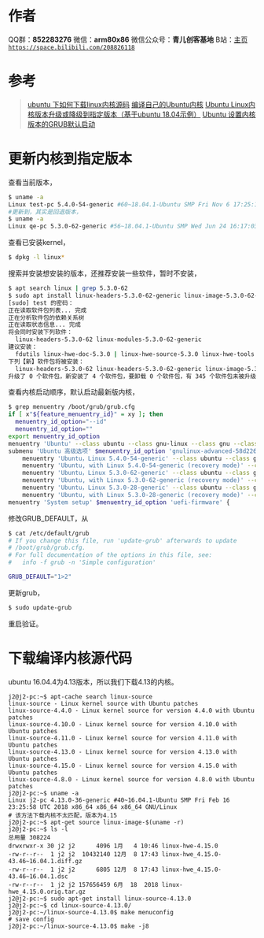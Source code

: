 ﻿# 作者
QQ群：**852283276**
微信：**arm80x86**
微信公众号：**青儿创客基地**
B站：[主页 `https://space.bilibili.com/208826118`](https://space.bilibili.com/208826118)

# 参考

> [ubuntu 下如何下载linux内核源码](https://blog.csdn.net/xq723310/article/details/49201331)
> [编译自己的Ubuntu内核](https://www.cnblogs.com/arnoldlu/p/6227843.html)
> [Ubuntu Linux内核版本升级或降级到指定版本（基于ubuntu 18.04示例）](https://blog.csdn.net/weixin_42915431/article/details/106614841)
> [Ubuntu 设置内核版本的GRUB默认启动](https://www.cnblogs.com/open-skill/p/8295234.html)

# 更新内核到指定版本
查看当前版本，
```bash
$ uname -a
Linux test-pc 5.4.0-54-generic #60~18.04.1-Ubuntu SMP Fri Nov 6 17:25:16 UTC 2020 x86_64 x86_64 x86_64 GNU/Linux
#更新到，其实是回退版本，
$ uname -a
Linux qe-pc 5.3.0-62-generic #56~18.04.1-Ubuntu SMP Wed Jun 24 16:17:03 UTC 2020 x86_64 x86_64 x86_64 GNU/Linux
```
查看已安装kernel，
```bash
$ dpkg -l linux*
```
搜索并安装想安装的版本，还推荐安装一些软件，暂时不安装，
```bash
$ apt search linux | grep 5.3.0-62
$ sudo apt install linux-headers-5.3.0-62-generic linux-image-5.3.0-62-generic linux-modules-extra-5.3.0-62-generic
[sudo] test 的密码： 
正在读取软件包列表... 完成
正在分析软件包的依赖关系树       
正在读取状态信息... 完成       
将会同时安装下列软件：
  linux-headers-5.3.0-62 linux-modules-5.3.0-62-generic
建议安装：
  fdutils linux-hwe-doc-5.3.0 | linux-hwe-source-5.3.0 linux-hwe-tools
下列【新】软件包将被安装：
  linux-headers-5.3.0-62 linux-headers-5.3.0-62-generic linux-image-5.3.0-62-generic linux-modules-5.3.0-62-generic
升级了 0 个软件包，新安装了 4 个软件包，要卸载 0 个软件包，有 345 个软件包未被升级。
```
查看内核启动顺序，默认启动最新版内核，
```bash
$ grep menuentry /boot/grub/grub.cfg
if [ x"${feature_menuentry_id}" = xy ]; then
  menuentry_id_option="--id"
  menuentry_id_option=""
export menuentry_id_option
menuentry 'Ubuntu' --class ubuntu --class gnu-linux --class gnu --class os $menuentry_id_option 'gnulinux-simple-58d2260d-9ce3-4893-b6bd-f66a8f883f69' {
submenu 'Ubuntu 高级选项' $menuentry_id_option 'gnulinux-advanced-58d2260d-9ce3-4893-b6bd-f66a8f883f69' {
	menuentry 'Ubuntu，Linux 5.4.0-54-generic' --class ubuntu --class gnu-linux --class gnu --class os $menuentry_id_option 'gnulinux-5.4.0-54-generic-advanced-58d2260d-9ce3-4893-b6bd-f66a8f883f69' {
	menuentry 'Ubuntu, with Linux 5.4.0-54-generic (recovery mode)' --class ubuntu --class gnu-linux --class gnu --class os $menuentry_id_option 'gnulinux-5.4.0-54-generic-recovery-58d2260d-9ce3-4893-b6bd-f66a8f883f69' {
	menuentry 'Ubuntu，Linux 5.3.0-62-generic' --class ubuntu --class gnu-linux --class gnu --class os $menuentry_id_option 'gnulinux-5.3.0-62-generic-advanced-58d2260d-9ce3-4893-b6bd-f66a8f883f69' {
	menuentry 'Ubuntu, with Linux 5.3.0-62-generic (recovery mode)' --class ubuntu --class gnu-linux --class gnu --class os $menuentry_id_option 'gnulinux-5.3.0-62-generic-recovery-58d2260d-9ce3-4893-b6bd-f66a8f883f69' {
	menuentry 'Ubuntu，Linux 5.3.0-28-generic' --class ubuntu --class gnu-linux --class gnu --class os $menuentry_id_option 'gnulinux-5.3.0-28-generic-advanced-58d2260d-9ce3-4893-b6bd-f66a8f883f69' {
	menuentry 'Ubuntu, with Linux 5.3.0-28-generic (recovery mode)' --class ubuntu --class gnu-linux --class gnu --class os $menuentry_id_option 'gnulinux-5.3.0-28-generic-recovery-58d2260d-9ce3-4893-b6bd-f66a8f883f69' {
menuentry 'System setup' $menuentry_id_option 'uefi-firmware' {
```
修改GRUB_DEFAULT，从
```bash
$ cat /etc/default/grub 
# If you change this file, run 'update-grub' afterwards to update
# /boot/grub/grub.cfg.
# For full documentation of the options in this file, see:
#   info -f grub -n 'Simple configuration'

GRUB_DEFAULT="1>2"
```
更新grub，
```bash
$ sudo update-grub
```
重启验证。

# 下载编译内核源代码
ubuntu 16.04.4为4.13版本，所以我们下载4.13的内核。
```shell
j2@j2-pc:~$ apt-cache search linux-source
linux-source - Linux kernel source with Ubuntu patches
linux-source-4.4.0 - Linux kernel source for version 4.4.0 with Ubuntu patches
linux-source-4.10.0 - Linux kernel source for version 4.10.0 with Ubuntu patches
linux-source-4.11.0 - Linux kernel source for version 4.11.0 with Ubuntu patches
linux-source-4.13.0 - Linux kernel source for version 4.13.0 with Ubuntu patches
linux-source-4.15.0 - Linux kernel source for version 4.15.0 with Ubuntu patches
linux-source-4.8.0 - Linux kernel source for version 4.8.0 with Ubuntu patches
j2@j2-pc:~$ uname -a
Linux j2-pc 4.13.0-36-generic #40~16.04.1-Ubuntu SMP Fri Feb 16 23:25:58 UTC 2018 x86_64 x86_64 x86_64 GNU/Linux
# 该方法下载内核不太匹配，版本为4.15
j2@j2-pc:~$ apt-get source linux-image-$(uname -r)
j2@j2-pc:~$ ls -l
总用量 308224
drwxrwxr-x 30 j2 j2      4096 1月   4 10:46 linux-hwe-4.15.0
-rw-r--r--  1 j2 j2  10432140 12月  8 17:43 linux-hwe_4.15.0-43.46~16.04.1.diff.gz
-rw-r--r--  1 j2 j2      6805 12月  8 17:43 linux-hwe_4.15.0-43.46~16.04.1.dsc
-rw-r--r--  1 j2 j2 157656459 6月  18  2018 linux-hwe_4.15.0.orig.tar.gz
j2@j2-pc:~$ sudo apt-get install linux-source-4.13.0
j2@j2-pc:~$ cd linux-source-4.13.0/
j2@j2-pc:~/linux-source-4.13.0$ make menuconfig
# save config
j2@j2-pc:~/linux-source-4.13.0$ make -j8

```

